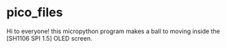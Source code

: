 # pico_files

Hi to everyone! this micropython program makes a ball to moving inside the [SH1106 SPI 1.5] OLED screen.
